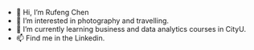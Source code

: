 - 👋 Hi, I’m Rufeng Chen
- 👀 I’m interested in photography and travelling. 
- 🌱 I’m currently learning business and data analytics courses in CityU.
- 📫 Find me in the Linkedin.

<!---
rufengchen/rufengchen is a ✨ special ✨ repository because its `README.md` (this file) appears on your GitHub profile.
You can click the Preview link to take a look at your changes.
--->
